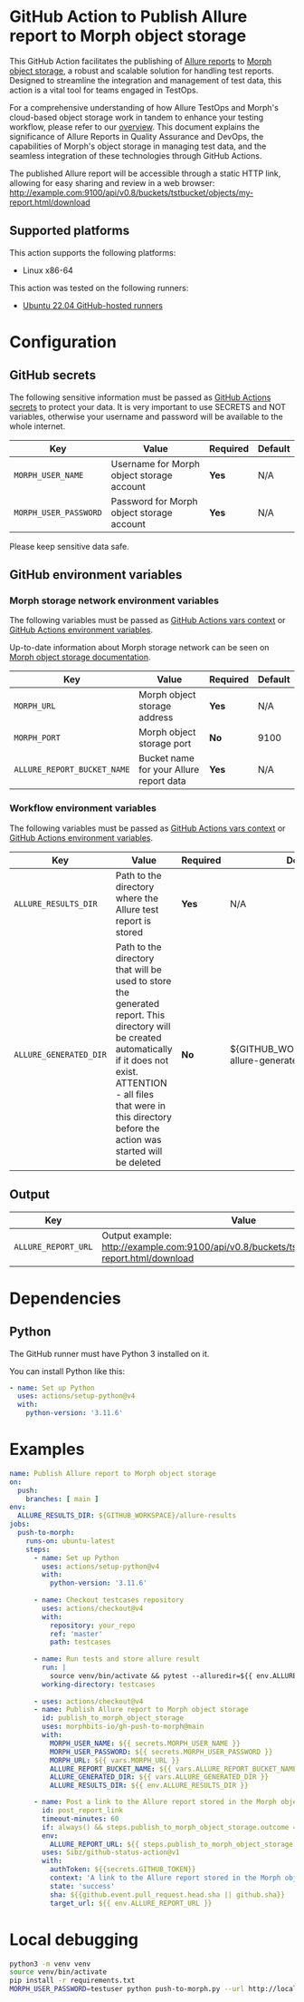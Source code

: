 # GitHub Action to Publish Allure report to Morph object storage
This GitHub Action facilitates the publishing of [Allure reports](https://github.com/allure-framework/allure2)
to [Morph object storage](https://morphbits.io/), a robust and scalable solution for handling test reports.
Designed to streamline the integration and management of test data, this action is a vital tool for teams engaged in TestOps.

For a comprehensive understanding of how Allure TestOps and Morph's cloud-based object storage work in tandem to enhance
your testing workflow, please refer to our [overview](https://morphbits.io/showcases#allure). This document explains
the significance of Allure Reports in Quality Assurance and DevOps, the capabilities of Morph's object storage in
managing test data, and the seamless
integration of these technologies through GitHub Actions.

The published Allure report will be accessible through a static HTTP link, allowing for easy sharing and review in a web browser:
http://example.com:9100/api/v0.8/buckets/tstbucket/objects/my-report.html/download


## Supported platforms
This action supports the following platforms:
- Linux x86-64

This action was tested on the following runners:
- [Ubuntu 22.04 GitHub-hosted runners](https://github.com/actions/runner-images/blob/main/images/ubuntu/Ubuntu2204-Readme.md)

# Configuration

## GitHub secrets
The following sensitive information must be passed as
[GitHub Actions secrets](https://docs.github.com/en/actions/security-guides/using-secrets-in-github-actions) to protect your data.
It is very important to use SECRETS and NOT variables, otherwise your username and password will be available to
the whole internet.

| Key                   | Value                                     | Required | Default |
|-----------------------|-------------------------------------------|----------|---------|
| `MORPH_USER_NAME`     | Username for Morph object storage account | **Yes**  | N/A     |
| `MORPH_USER_PASSWORD` | Password for Morph object storage account | **Yes**  | N/A     |

Please keep sensitive data safe.

## GitHub environment variables

### Morph storage network environment variables
The following variables must be passed as
[GitHub Actions vars context](https://docs.github.com/en/actions/learn-github-actions/variables#using-the-vars-context-to-access-configuration-variable-values) 
or [GitHub Actions environment variables](https://docs.github.com/en/actions/learn-github-actions/variables).

Up-to-date information about Morph storage network can be seen on [Morph object storage documentation](https://morphbits.io/).

| Key                         | Value                                   | Required | Default |
|-----------------------------|-----------------------------------------|----------|---------|
| `MORPH_URL`                 | Morph object storage address            | **Yes**  | N/A     |
| `MORPH_PORT`                | Morph object storage port               | **No**   | 9100    |
| `ALLURE_REPORT_BUCKET_NAME` | Bucket name for your Allure report data | **Yes**  | N/A     |

### Workflow environment variables
The following variables must be passed as
[GitHub Actions vars context](https://docs.github.com/en/actions/learn-github-actions/variables#using-the-vars-context-to-access-configuration-variable-values)
or [GitHub Actions environment variables](https://docs.github.com/en/actions/learn-github-actions/variables).

| Key                    | Value                                                                                                                                                                                                                                     | Required | Default                                           |
|------------------------|-------------------------------------------------------------------------------------------------------------------------------------------------------------------------------------------------------------------------------------------|----------|---------------------------------------------------|
| `ALLURE_RESULTS_DIR`   | Path to the directory where the Allure test report is stored                                                                                                                                                                              | **Yes**  | N/A                                               |
| `ALLURE_GENERATED_DIR` | Path to the directory that will be used to store the generated report. This directory will be created automatically if it does not exist. ATTENTION - all files that were in this directory before the action was started will be deleted | **No**   | ${GITHUB_WORKSPACE}/morph-allure-generated-report |

## Output

| Key                 | Value                                                                                              |
|---------------------|----------------------------------------------------------------------------------------------------|
| `ALLURE_REPORT_URL` | Output example: http://example.com:9100/api/v0.8/buckets/tstbucket/objects/my-report.html/download |

# Dependencies

## Python
The GitHub runner must have Python 3 installed on it.

You can install Python like this:
```yml
- name: Set up Python
  uses: actions/setup-python@v4
  with:
    python-version: '3.11.6'
```

# Examples

```yml
name: Publish Allure report to Morph object storage
on:
  push:
    branches: [ main ]
env:
  ALLURE_RESULTS_DIR: ${GITHUB_WORKSPACE}/allure-results
jobs:
  push-to-morph:
    runs-on: ubuntu-latest
    steps:
      - name: Set up Python
        uses: actions/setup-python@v4
        with:
          python-version: '3.11.6'
          
      - name: Checkout testcases repository
        uses: actions/checkout@v4
        with:
          repository: your_repo
          ref: 'master'
          path: testcases
          
      - name: Run tests and store allure result
        run: |
          source venv/bin/activate && pytest --alluredir=${{ env.ALLURE_RESULTS_DIR }} pytest_tests/testsuites
        working-directory: testcases
  
      - uses: actions/checkout@v4
      - name: Publish Allure report to Morph object storage
        id: publish_to_morph_object_storage
        uses: morphbits-io/gh-push-to-morph@main
        with:
          MORPH_USER_NAME: ${{ secrets.MORPH_USER_NAME }}
          MORPH_USER_PASSWORD: ${{ secrets.MORPH_USER_PASSWORD }}
          MORPH_URL: ${{ vars.MORPH_URL }}
          ALLURE_REPORT_BUCKET_NAME: ${{ vars.ALLURE_REPORT_BUCKET_NAME }}
          ALLURE_GENERATED_DIR: ${{ vars.ALLURE_GENERATED_DIR }}
          ALLURE_RESULTS_DIR: ${{ env.ALLURE_RESULTS_DIR }}

      - name: Post a link to the Allure report stored in the Morph object repository
        id: post_report_link
        timeout-minutes: 60
        if: always() && steps.publish_to_morph_object_storage.outcome == 'success'
        env:
          ALLURE_REPORT_URL: ${{ steps.publish_to_morph_object_storage.outputs.ALLURE_REPORT_URL }}
        uses: Sibz/github-status-action@v1
        with:
          authToken: ${{secrets.GITHUB_TOKEN}}
          context: 'A link to the Allure report stored in the Morph object repository'
          state: 'success'
          sha: ${{github.event.pull_request.head.sha || github.sha}}
          target_url: ${{ env.ALLURE_REPORT_URL }}
```
# Local debugging

```bash
python3 -m venv venv
source venv/bin/activate
pip install -r requirements.txt
MORPH_USER_PASSWORD=testuser python push-to-morph.py --url http://localhost --username testuser --bucket tstbucket --report /path_to_report/my-report.html
```
